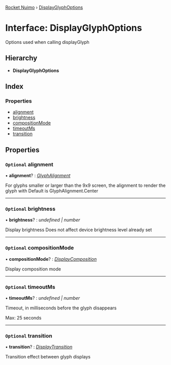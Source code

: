 [Rocket Nuimo](../README.md) › [DisplayGlyphOptions](displayglyphoptions.md)

# Interface: DisplayGlyphOptions

Options used when calling displayGlyph

## Hierarchy

* **DisplayGlyphOptions**

## Index

### Properties

* [alignment](displayglyphoptions.md#optional-alignment)
* [brightness](displayglyphoptions.md#optional-brightness)
* [compositionMode](displayglyphoptions.md#optional-compositionmode)
* [timeoutMs](displayglyphoptions.md#optional-timeoutms)
* [transition](displayglyphoptions.md#optional-transition)

## Properties

### `Optional` alignment

• **alignment**? : *[GlyphAlignment](../enums/glyphalignment.md)*

For glyphs smaller or larger than the 9x9 screen, the alignment to render the glyph with
Default is GlyphAlignment.Center

___

### `Optional` brightness

• **brightness**? : *undefined | number*

Display brightness
Does not affect device brightness level already set

___

### `Optional` compositionMode

• **compositionMode**? : *[DisplayComposition](../enums/displaycomposition.md)*

Display composition mode

___

### `Optional` timeoutMs

• **timeoutMs**? : *undefined | number*

Timeout, in milliseconds before the glyph disappears

Max: 25 seconds

___

### `Optional` transition

• **transition**? : *[DisplayTransition](../enums/displaytransition.md)*

Transition effect between glyph displays
